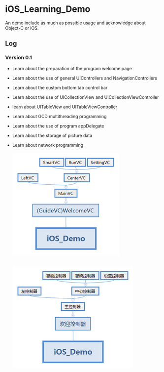 # iOS_Learning_Demo
An demo include as much as possible usage and acknowledge about Object-C or iOS.

## Log

### Version 0.1

* Learn about the preparation of the program welcome page

* Learn about the use of general UIControllers and NavigationControllers

* Learn about the custom bottom tab control bar

* Learn about the use of UICollectionView and UICollectionViewController

* learn about UITableView and UITableViewController

* Learn about GCD multithreading programming

* Learn about the use of program appDelegate

* Learn about the storage of picture data

* Learn about network programming<br><br>
![](https://github.com/manguoge/iOS_Learning_Demo/blob/master/resource/VC_Relation.png)<br><br><br>
![](https://github.com/manguoge/iOS_Learning_Demo/blob/master/resource/控制器关系图.png)<br>
